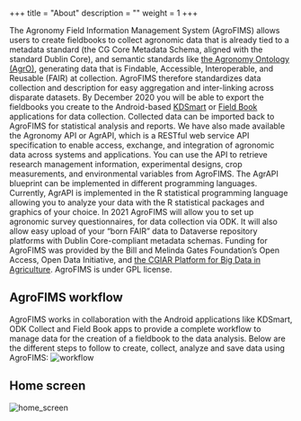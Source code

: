 +++
title = "About"
description = ""
weight = 1
+++

The Agronomy Field Information Management System (AgroFIMS) allows users to create fieldbooks to collect agronomic data that is already tied to a metadata standard (the CG Core Metadata Schema, aligned with the standard Dublin Core), and semantic standards like <a href="https://bigdata.cgiar.org/resources/agronomy-ontology/" target="_blank"> the Agronomy Ontology (AgrO)</a>, generating data that is Findable, Accessible, Interoperable, and Reusable (FAIR) at collection.
AgroFIMS therefore standardizes data collection and description for easy aggregation and inter-linking across disparate datasets. By December 2020 you will be able to export the fieldbooks you create to the Android-based <a href="http://www.kddart.org/kdsmart.html" target="_blank"> KDSmart</a> or <a href="https://play.google.com/store/apps/details?id=com.fieldbook.tracker&hl=en&gl=US" target="_blank"> Field Book</a> applications for data collection. Collected data can be imported back to AgroFIMS for statistical analysis and reports.
We have also made available the Agronomy API or AgrAPI, which is a RESTful web service API specification to enable access, exchange, and integration of agronomic data across systems and applications. You can use the API to retrieve research management information, experimental designs, crop measurements, and environmental variables from AgroFIMS. The AgrAPI blueprint can be implemented in different programming languages. Currently, AgrAPI is implemented in the R statistical programming language allowing you to analyze your data with the R statistical packages and graphics of your choice.
In 2021 AgroFIMS will allow you to set up agronomic survey questionnaires, for data collection via ODK. It will also allow easy upload of your “born FAIR” data to Dataverse repository platforms with Dublin Core-compliant metadata schemas.
Funding for AgroFIMS was provided by the Bill and Melinda Gates Foundation’s Open Access, Open Data Initiative, and <a href="https://bigdata.cgiar.org/" target="_blank"> the CGIAR Platform for Big Data in Agriculture</a>.
AgroFIMS is under GPL license.


## AgroFIMS workflow
AgroFIMS works in collaboration with the Android applications like KDSmart, ODK Collect and Field Book apps to provide a complete workflow to manage data for the creation of a fieldbook to the data analysis. Below are the different steps to follow to create, collect, analyze and save data using AgroFIMS:
![workflow](https://agrofims.github.io/helpdocs/images/workflow.png)

## Home screen
 ![home_screen](https://agrofims.github.io/helpdocs/images/homescreen.png)

